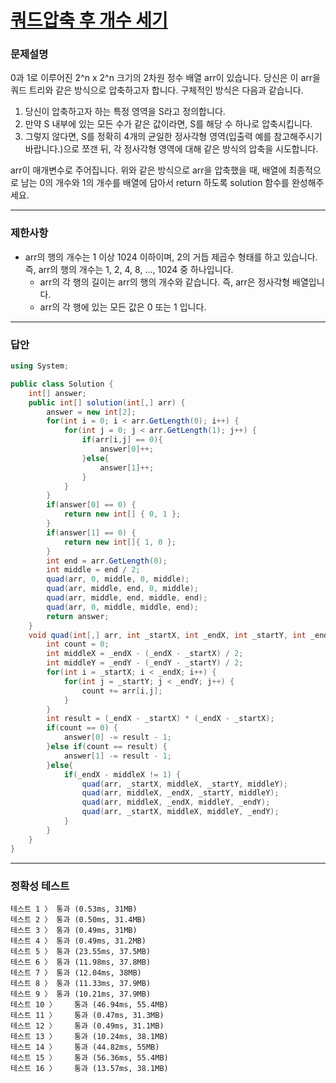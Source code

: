 # <a href="https://school.programmers.co.kr/learn/courses/30/lessons/68936">쿼드압축 후 개수 세기</a>

### 문제설명

0과 1로 이루어진 2^n x 2^n 크기의 2차원 정수 배열 arr이 있습니다. 당신은 이 arr을 쿼드 트리와 같은 방식으로 압축하고자 합니다. 구체적인 방식은 다음과 같습니다.

 1. 당신이 압축하고자 하는 특정 영역을 S라고 정의합니다.
 2. 만약 S 내부에 있는 모든 수가 같은 값이라면, S를 해당 수 하나로 압축시킵니다.
 3. 그렇지 않다면, S를 정확히 4개의 균일한 정사각형 영역(입출력 예를 참고해주시기 바랍니다.)으로 쪼갠 뒤, 각 정사각형 영역에 대해 같은 방식의 압축을 시도합니다.

arr이 매개변수로 주어집니다. 위와 같은 방식으로 arr을 압축했을 때, 배열에 최종적으로 남는 0의 개수와 1의 개수를 배열에 담아서 return 하도록 solution 함수를 완성해주세요.

***

### 제한사항

 - arr의 행의 개수는 1 이상 1024 이하이며, 2의 거듭 제곱수 형태를 하고 있습니다. 즉, arr의 행의 개수는 1, 2, 4, 8, ..., 1024 중 하나입니다.
   - arr의 각 행의 길이는 arr의 행의 개수와 같습니다. 즉, arr은 정사각형 배열입니다.
   - arr의 각 행에 있는 모든 값은 0 또는 1 입니다.

***

### 답안
``` csharp
using System;

public class Solution {
    int[] answer;
    public int[] solution(int[,] arr) {
        answer = new int[2];
        for(int i = 0; i < arr.GetLength(0); i++) {
            for(int j = 0; j < arr.GetLength(1); j++) {
                if(arr[i,j] == 0){
                    answer[0]++;
                }else{
                    answer[1]++;
                }
            }
        }
        if(answer[0] == 0) {
            return new int[] { 0, 1 };
        }
        if(answer[1] == 0) {
            return new int[]{ 1, 0 };
        }
        int end = arr.GetLength(0);
        int middle = end / 2;
        quad(arr, 0, middle, 0, middle);
        quad(arr, middle, end, 0, middle);
        quad(arr, middle, end, middle, end);
        quad(arr, 0, middle, middle, end);
        return answer;
    }
    void quad(int[,] arr, int _startX, int _endX, int _startY, int _endY) {
        int count = 0;
        int middleX = _endX - (_endX - _startX) / 2;
        int middleY = _endY - (_endY - _startY) / 2;
        for(int i = _startX; i < _endX; i++) {
            for(int j = _startY; j < _endY; j++) {
                count += arr[i,j];
            }
        }
        int result = (_endX - _startX) * (_endX - _startX);
        if(count == 0) {
            answer[0] -= result - 1;
        }else if(count == result) {
            answer[1] -= result - 1;
        }else{
            if(_endX - middleX != 1) {
                quad(arr, _startX, middleX, _startY, middleY);
                quad(arr, middleX, _endX, _startY, middleY);
                quad(arr, middleX, _endX, middleY, _endY);
                quad(arr, _startX, middleX, middleY, _endY);
            }
        }
    }
}
```

***

### 정확성 테스트
```
테스트 1 〉	통과 (0.53ms, 31MB)
테스트 2 〉	통과 (0.50ms, 31.4MB)
테스트 3 〉	통과 (0.49ms, 31MB)
테스트 4 〉	통과 (0.49ms, 31.2MB)
테스트 5 〉	통과 (23.55ms, 37.5MB)
테스트 6 〉	통과 (11.98ms, 37.8MB)
테스트 7 〉	통과 (12.04ms, 38MB)
테스트 8 〉	통과 (11.33ms, 37.9MB)
테스트 9 〉	통과 (10.21ms, 37.9MB)
테스트 10 〉	통과 (46.94ms, 55.4MB)
테스트 11 〉	통과 (0.47ms, 31.3MB)
테스트 12 〉	통과 (0.49ms, 31.1MB)
테스트 13 〉	통과 (10.24ms, 38.1MB)
테스트 14 〉	통과 (44.82ms, 55MB)
테스트 15 〉	통과 (56.36ms, 55.4MB)
테스트 16 〉	통과 (13.57ms, 38.1MB)
```